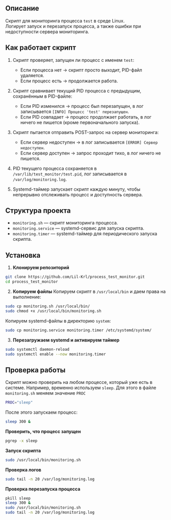 ## Описание
Cкрипт для мониторинга процесса `test` в среде Linux.  
Логирует запуск и перезапуск процесса, а также ошибки при недоступности сервера мониторинга.

## Как работает скрипт

1. Скрипт проверяет, запущен ли процесс с именем `test`:

   - Если процесса нет → скрипт просто выходит, PID-файл удаляется.  
   - Если процесс есть → продолжается работа.  

2. Скрипт сравнивает текущий PID процесса с предыдущим, сохранённым в PID-файле:

   - Если PID изменился → процесс был перезапущен, в лог записывается `[INFO] Процесс 'test' перезапущен`.  
   - Если PID совпадает → процесс продолжает работать, в лог ничего не пишется (кроме первоначального запуска).  

3. Скрипт пытается отправить POST-запрос на сервер мониторинга:

   - Если сервер недоступен → в лог записывается `[ERROR] Сервер недоступен`.  
   - Если сервер доступен → запрос проходит тихо, в лог ничего не пишется.  

4. PID текущего процесса сохраняется в `/var/lib/test_monitor/test.pid`, лог записывается в `/var/log/monitoring.log`.

5. Systemd-таймер запускает скрипт каждую минуту, чтобы непрерывно отслеживать процесс и доступность сервера.


## Структура проекта
- `monitoring.sh` — скрипт мониторинга процесса.
- `monitoring.service` — systemd-сервис для запуска скрипта.
- `monitoring.timer` — systemd-таймер для периодического запуска скрипта.

## Установка
1. **Клонируем репозиторий**
```bash
git clone https://github.com/Lil-Krl/process_test_monitor.git
cd process_test_monitor
```
2. **Копируем файлы**
Копируем скрипт в `/usr/local/bin` и даем права на выполнение:
```bash
sudo cp monitoring.sh /usr/local/bin/
sudo chmod +x /usr/local/bin/monitoring.sh
```

Копируем systemd-файлы в директорию `system`:
```bash
sudo cp monitoring.service monitoring.timer /etc/systemd/system/
```
3. **Перезагружаем systemd и активируем таймер**
```bash
sudo systemctl daemon-reload
sudo systemctl enable --now monitoring.timer
```

## Проверка работы
Скрипт можно проверить на любом процессе, который уже есть в системе. Например, временно используем `sleep`. Для этого в файле `monitoring.sh` меняем значение `PROC`
```bash
PROC="sleep"
```
После этого запускаем процесс:
```bash
sleep 300 &
```
**Проверить, что процесс запущен**
```bash
pgrep -x sleep
```
**Запуск скрипта**
```bash
sudo /usr/local/bin/monitoring.sh
```
**Проверка логов**
```bash
sudo tail -n 20 /var/log/monitoring.log
```
**Проверка перезапуска процесса**
```bash
pkill sleep
sleep 300 &
sudo /usr/local/bin/monitoring.sh
sudo tail -n 20 /var/log/monitoring.log
```
